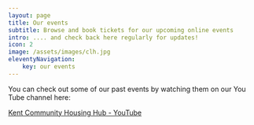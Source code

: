 ```yaml
---
layout: page
title: Our events
subtitle: Browse and book tickets for our upcoming online events
intro: .... and check back here regularly for updates!
icon: 2
image: /assets/images/clh.jpg
eleventyNavigation:
    key: our events
---
```


You can check out some of our past events by watching them on our You Tube channel here: <!--StartFragment-->

[Kent Community Housing Hub - YouTube](https://www.youtube.com/channel/UCwgnjYptcVRoMeWrIw2a3sg)

<!--EndFragment-->
